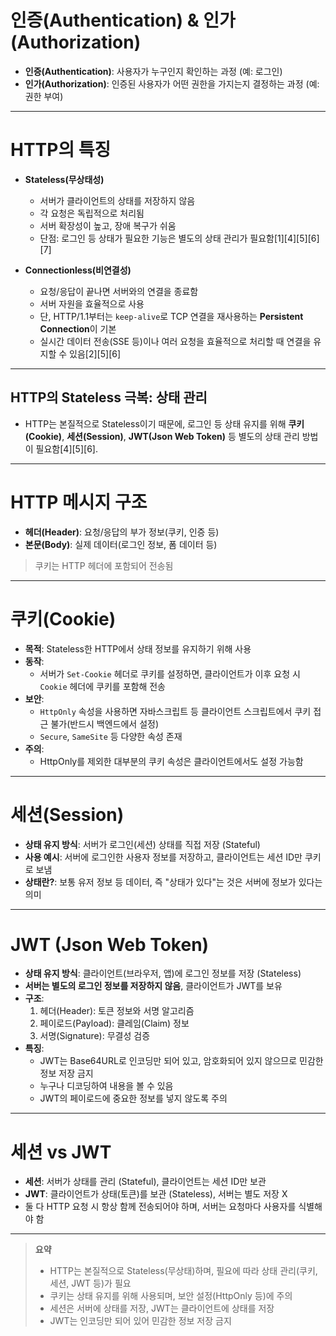 # 인증(Authentication) & 인가(Authorization)

- **인증(Authentication)**: 사용자가 누구인지 확인하는 과정 (예: 로그인)
- **인가(Authorization)**: 인증된 사용자가 어떤 권한을 가지는지 결정하는 과정 (예: 권한 부여)

---

# HTTP의 특징

- **Stateless(무상태성)**
    - 서버가 클라이언트의 상태를 저장하지 않음
    - 각 요청은 독립적으로 처리됨
    - 서버 확장성이 높고, 장애 복구가 쉬움
    - 단점: 로그인 등 상태가 필요한 기능은 별도의 상태 관리가 필요함[1][4][5][6][7]

- **Connectionless(비연결성)**
    - 요청/응답이 끝나면 서버와의 연결을 종료함
    - 서버 자원을 효율적으로 사용
    - 단, HTTP/1.1부터는 `keep-alive`로 TCP 연결을 재사용하는 **Persistent Connection**이 기본
    - 실시간 데이터 전송(SSE 등)이나 여러 요청을 효율적으로 처리할 때 연결을 유지할 수 있음[2][5][6]

---

## HTTP의 Stateless 극복: 상태 관리

- HTTP는 본질적으로 Stateless이기 때문에, 로그인 등 상태 유지를 위해 **쿠키(Cookie)**, **세션(Session)**, **JWT(Json Web Token)** 등 별도의 상태 관리 방법이 필요함[4][5][6].

---

# HTTP 메시지 구조

- **헤더(Header)**: 요청/응답의 부가 정보(쿠키, 인증 등)
- **본문(Body)**: 실제 데이터(로그인 정보, 폼 데이터 등)

> 쿠키는 HTTP 헤더에 포함되어 전송됨

---

# 쿠키(Cookie)

- **목적**: Stateless한 HTTP에서 상태 정보를 유지하기 위해 사용
- **동작**:
    - 서버가 `Set-Cookie` 헤더로 쿠키를 설정하면, 클라이언트가 이후 요청 시 `Cookie` 헤더에 쿠키를 포함해 전송
- **보안**:
    - `HttpOnly` 속성을 사용하면 자바스크립트 등 클라이언트 스크립트에서 쿠키 접근 불가(반드시 백엔드에서 설정)
    - `Secure`, `SameSite` 등 다양한 속성 존재
- **주의**:
    - HttpOnly를 제외한 대부분의 쿠키 속성은 클라이언트에서도 설정 가능함

---

# 세션(Session)

- **상태 유지 방식**: 서버가 로그인(세션) 상태를 직접 저장 (Stateful)
- **사용 예시**: 서버에 로그인한 사용자 정보를 저장하고, 클라이언트는 세션 ID만 쿠키로 보냄
- **상태란?**: 보통 유저 정보 등 데이터, 즉 "상태가 있다"는 것은 서버에 정보가 있다는 의미

---

# JWT (Json Web Token)

- **상태 유지 방식**: 클라이언트(브라우저, 앱)에 로그인 정보를 저장 (Stateless)
- **서버는 별도의 로그인 정보를 저장하지 않음**, 클라이언트가 JWT를 보유
- **구조**:
    1. 헤더(Header): 토큰 정보와 서명 알고리즘
    2. 페이로드(Payload): 클레임(Claim) 정보
    3. 서명(Signature): 무결성 검증
- **특징**:
    - JWT는 Base64URL로 인코딩만 되어 있고, 암호화되어 있지 않으므로 민감한 정보 저장 금지
    - 누구나 디코딩하여 내용을 볼 수 있음
    - JWT의 페이로드에 중요한 정보를 넣지 않도록 주의

---

# 세션 vs JWT

- **세션**: 서버가 상태를 관리 (Stateful), 클라이언트는 세션 ID만 보관
- **JWT**: 클라이언트가 상태(토큰)를 보관 (Stateless), 서버는 별도 저장 X
- 둘 다 HTTP 요청 시 항상 함께 전송되어야 하며, 서버는 요청마다 사용자를 식별해야 함

---

> **요약**
> - HTTP는 본질적으로 Stateless(무상태)하며, 필요에 따라 상태 관리(쿠키, 세션, JWT 등)가 필요
> - 쿠키는 상태 유지를 위해 사용되며, 보안 설정(HttpOnly 등)에 주의
> - 세션은 서버에 상태를 저장, JWT는 클라이언트에 상태를 저장
> - JWT는 인코딩만 되어 있어 민감한 정보 저장 금지
